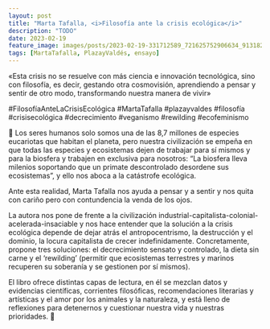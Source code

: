 ```yaml
---
layout: post
title: "Marta Tafalla, <i>Filosofía ante la crisis ecológica</i>"
description: "TODO"
date: 2023-02-19
feature_image: images/posts/2023-02-19-331712589_721625752906634_9131820372651229997_n_18256473733122991.webp
tags: [MartaTafalla, PlazayValdés, ensayo]
---
```


«Esta crisis no se resuelve con más ciencia e innovación tecnológica, sino con filosofía, es decir, gestando otra cosmovisión, aprendiendo a pensar y sentir de otro modo, transformando nuestra manera de vivir»
<!--more-->

#FilosofíaAnteLaCrisisEcológica #MartaTafalla #plazayvaldes 
#filosofía #crisisecológica #decrecimiento #veganismo #rewilding #ecofeminismo

🦋 Los seres humanos solo somos una de las 8,7 millones de especies eucariotas que habitan el planeta, pero nuestra civilización se empeña en que todas las especies y ecosistemas dejen de trabajar para sí mismos y para la biosfera y trabajen en exclusiva para nosotros: “La biosfera lleva milenios soportando que un primate descontrolado desordene sus ecosistemas”, y ello nos aboca a la catástrofe ecológica.

Ante esta realidad, Marta Tafalla nos ayuda a pensar y a sentir y nos quita con cariño pero con contundencia la venda de los ojos.

La autora nos pone de frente a la civilización industrial-capitalista-colonial-acelerada-insaciable y nos hace entender que la solución a la crisis ecológica depende de dejar atrás el antropocentrismo, la destrucción y el dominio, la locura capitalista de crecer indefinidamente. Concretamente, propone tres soluciones: el decrecimiento sensato y controlado, la dieta sin carne y el ‘rewilding’ (permitir que ecosistemas terrestres y marinos recuperen su soberanía y se gestionen por sí mismos).

El libro ofrece distintas capas de lectura, en él se mezclan datos y evidencias científicas, corrientes filosóficas, recomendaciones literarias y artísticas y el amor por los animales y la naturaleza, y está lleno de reflexiones para detenernos y cuestionar nuestra vida y nuestras prioridades. 🦋
